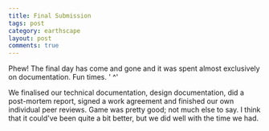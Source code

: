 ```yaml
---
title: Final Submission
tags: post
category: earthscape
layout: post
comments: true
---
```


<p>Phew! The final day has come and gone and it was spent almost exclusively on documentation. Fun times. ' ^'</p>

<p>We finalised our technical documentation, design documentation, did a post-mortem report, signed a work agreement and finished our own individual peer reviews. Game was pretty good; not much else to say. I think that it could've been quite a bit better, but we did well with the time we had.</p>